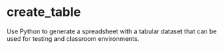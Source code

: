 # create_table
Use Python to generate a spreadsheet with a tabular dataset that can be used for testing and classroom environments.
